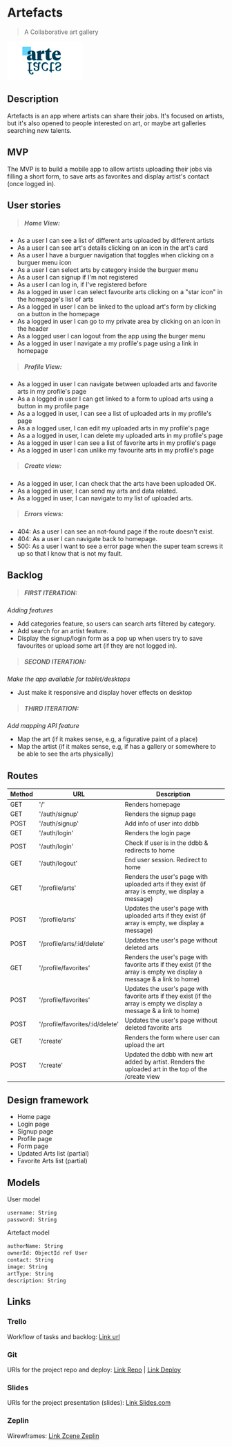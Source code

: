 # Artefacts
>A Collaborative art gallery

![Artefacts](artefacts_preview.jpg)

## Description

Artefacts is an app where artists can share their jobs. It's focused on artists, but it's also opened to people interested on art, or maybe art galleries searching new talents.

## MVP

The MVP is to build a mobile app to allow artists uploading their jobs via filling a short form, to save arts as favorites and display artist's contact (once logged in).


## User stories

>##### Home View:
- As a user I can see a list of different arts uploaded by different artists
- As a user I can see art's details clicking on an icon in the art's card
- As a user I have a burguer navigation that toggles when clicking on a burguer menu icon
- As a user I can select arts by category inside the burguer menu
- As a user I can signup if I'm not registered
- As a user I can log in, if I've registered before 
- As a logged in user I can select favourite arts clicking on a "star icon" in the homepage's list of arts
- As a logged in user I can be linked to the upload art's form by clicking on a button in the homepage
- As a logged in user I can go to my private area by clicking on an icon in the header
- As a logged user I can logout from the app using the burger menu
- As a logged in user I navigate a my profile's page using a link in homepage

>##### Profile View:
- As a logged in user I can navigate between uploaded arts and favorite arts in my profile's page
- As a a logged in user I can get linked to a form to upload arts using a button in my profile page
- As a a logged in user, I can see a list of uploaded arts in my profile's page
- As a a logged user, I can edit my uploaded arts in my profile's page
- As a a logged in user, I can delete my uploaded arts in my profile's page
- As a logged in user I can see a list of favorite arts in my profile's page
- As a logged in user I can unlike my favourite arts in my profile's page

>##### Create view:
- As a logged in user, I can check that the arts have been uploaded OK.
- As a logged in user, I can send my arts and data related.
- As a logged in user, I can navigate to my list of uploaded arts.

>##### Errors views:
- 404: As a user I can see an not-found page if the route doesn't exist.
- 404: As a user I can navigate back to homepage.
- 500: As a user I want to see a error page when the super team screws it up so that I know that is not my fault.

## Backlog

>##### FIRST ITERATION:
*Adding features*
- Add categories feature, so users can search arts filtered by category.
- Add search for an artist feature.
- Display the signup/login form as a pop up when users try to save favourites or upload some art (if they are not logged in).

>##### SECOND ITERATION:
*Make the app available for tablet/desktops*
- Just make it responsive and display hover effects on desktop

>##### THIRD ITERATION:
*Add mapping API feature*
- Map the art (if it makes sense, e.g, a figurative paint of a place)
- Map the artist (if it makes sense, e.g, if has a gallery or somewhere to be able to see the arts physically)

## Routes

|Method|URL|Description|
|------|---|-----------|
|GET|'/'|Renders homepage|
|GET|'/auth/signup'|Renders the signup page|
|POST|'/auth/signup'|Add info of user into ddbb|
|GET|'/auth/login'|Renders the login page|
|POST|'/auth/login'|Check if user is in the ddbb & redirects to home|
|GET|'/auth/logout'|End user session. Redirect to home|
|GET|'/profile/arts'|Renders the user's page with uploaded arts if they exist (if array is empty, we display a message)|
|POST|'/profile/arts'|Updates the user's page with uploaded arts if they exist (if array is empty, we display a message)|
|POST|'/profile/arts/:id/delete'|Updates the user's page without deleted arts|
|GET|'/profile/favorites'|Renders the user's page with favorite arts if they exist (if the array is empty we display a message & a link to home)|
|POST|'/profile/favorites'|Updates the user's page with favorite arts if they exist (if the array is empty we display a message & a link to home)|
|POST|'/profile/favorites/:id/delete'|Updates the user's page without deleted favorite arts|
|GET|'/create' |Renders the form where user can upload the art|
|POST|'/create'|Updated the ddbb with new art added by artist. Renders the uploaded art in the top of the /create view|


## Design framework
- Home page
- Login page
- Signup page
- Profile page
- Form page
- Updated Arts list (partial)
- Favorite Arts list (partial)

## Models

User model

```
username: String
password: String
```

Artefact model

```
authorName: String
ownerId: ObjectId ref User
contact: String
image: String
artType: String
description: String

```

## Links


### Trello
Workflow of tasks and backlog:
[Link url](https://trello.com/b/2wFp1UgC)


### Git
URls for the project repo and deploy:
[Link Repo](https://github.com/JorgeRic/ArteFacts) |
[Link Deploy]()


### Slides
URls for the project presentation (slides):
[Link Slides.com]()


### Zeplin
Wirewframes:
[Link Zcene Zeplin](https://scene.zeplin.io/project/5d39e1e9d74b1c4ba7b6db17)